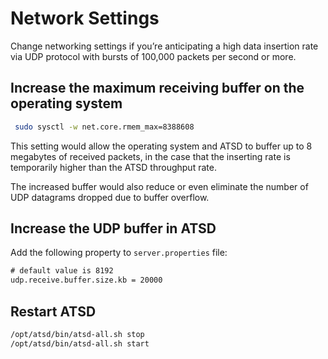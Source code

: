 # Network Settings

Change networking settings if you’re anticipating a high data insertion rate via UDP protocol with bursts of 100,000
packets per second or more.

## Increase the maximum receiving buffer on the operating system

```sh
 sudo sysctl -w net.core.rmem_max=8388608                                 
```

This setting would allow the operating system and ATSD to buffer up to 8
megabytes of received packets, in the case that the inserting rate is temporarily
higher than the ATSD throughput rate.

The increased buffer would also reduce or even eliminate the number of
UDP datagrams dropped due to buffer overflow.

## Increase the UDP buffer in ATSD

Add the following property to `server.properties` file:

```txt
# default value is 8192
udp.receive.buffer.size.kb = 20000
```

## Restart ATSD

```sh
/opt/atsd/bin/atsd-all.sh stop
/opt/atsd/bin/atsd-all.sh start
```